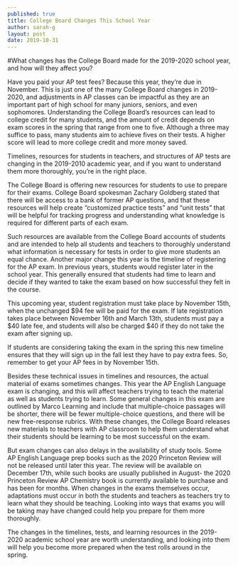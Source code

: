 ```yaml
---
published: true
title: College Board Changes This School Year
author: sarah-g
layout: post
date: 2019-10-31
---
```

#What changes has the College Board made for the 2019-2020 school year, and how will they affect you?

Have you paid your AP test fees? Because this year, they’re due in November. This is just one of the many College Board changes in 2019-2020, and adjustments in AP classes can be impactful as they are an important part of high school for many juniors, seniors, and even sophomores. Understanding the College Board’s resources can lead to college credit for many students, and the amount of credit depends on exam scores in the spring that range from one to five. Although a three may suffice to pass, many students aim to achieve fives on their tests. A higher score will lead to more college credit and more money saved.

Timelines, resources for students in teachers, and structures of AP tests are changing in the 2019-2010 academic year, and if you want to understand them more thoroughly, you’re in the right place.

The College Board is offering new resources for students to use to prepare for their exams. College Board spokesman Zachary Goldberg stated that there will be access to a bank of former AP questions, and that these resources will help create “customized practice tests” and “unit tests” that will be helpful for tracking progress and understanding what knowledge is required for different parts of each exam.

Such resources are available from the College Board accounts of students and are intended to help all students and teachers to thoroughly understand what information is necessary for tests in order to give more students an equal chance.
Another major change this year is the timeline of registering for the AP exam. In previous years, students would register later in the school year. This generally ensured that students had time to learn and decide if they wanted to take the exam based on how successful they felt in the course.

This upcoming year, student registration must take place by November 15th, when the unchanged $94 fee will be paid for the exam. If late registration takes place between November 16th and March 13th, students must pay a $40 late fee, and students will also be charged $40 if they do not take the exam after signing up.

If students are considering taking the exam in the spring this new timeline ensures that they will sign up in the fall lest they have to pay extra fees. So, remember to get your AP fees in by November 15th.

Besides these technical issues in timelines and resources, the actual material of exams sometimes changes. This year the AP English Language exam is changing, and this will affect teachers trying to teach the material as well as students trying to learn.
Some general changes in this exam are outlined by Marco Learning and include that multiple-choice passages will be shorter, there will be fewer multiple-choice questions, and there will be new free-response rubrics. With these changes, the College Board releases new materials to teachers with AP classroom to help them understand what their students should be learning to be most successful on the exam.

But exam changes can also delays in the availability of study tools. Some AP English Language prep books such as the 2020 Princeton Review will not be released until later this year. The review will be available on December 17th, while such books are usually published in August- the 2020 Princeton Review AP Chemistry book is currently available to purchase and has been for months.
When changes in the exams themselves occur, adaptations must occur in both the students and teachers as teachers try to learn what they should be teaching. Looking into ways that exams you will be taking may have changed could help you prepare for them more thoroughly.

The changes in the timelines, tests, and learning resources in the 2019-2020 academic school year are worth understanding, and looking into them will help you become more prepared when the test rolls around in the spring. 
